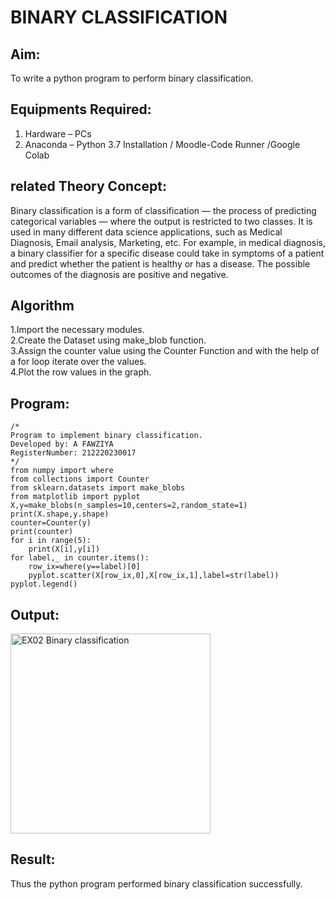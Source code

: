 # BINARY CLASSIFICATION
## Aim:
To write a python program to perform binary classification.

## Equipments Required:
1. Hardware – PCs
2. Anaconda – Python 3.7 Installation / Moodle-Code Runner /Google Colab

## related Theory Concept:
Binary classification is a form of classification — the process of predicting categorical variables — where the output is restricted to two classes. It is used in many different data science applications, such as Medical Diagnosis, Email analysis, Marketing, etc. For example, in medical diagnosis, a binary classifier for a specific disease could take in symptoms of a patient and predict whether the patient is healthy or has a disease. The possible outcomes of the diagnosis are positive and negative.

## Algorithm
1.Import the necessary modules.<br>
2.Create the Dataset using make_blob function. <br>
3.Assign the counter value using the Counter Function and with the help of a for loop iterate over the values.<br>
4.Plot the row values in the graph.

## Program:
```
/*
Program to implement binary classification.
Developed by: A FAWZIYA
RegisterNumber: 212220230017
*/
from numpy import where
from collections import Counter
from sklearn.datasets import make_blobs
from matplotlib import pyplot
X,y=make_blobs(n_samples=10,centers=2,random_state=1)
print(X.shape,y.shape)
counter=Counter(y)
print(counter)
for i in range(5):
    print(X[i],y[i])
for label,_ in counter.items():
    row_ix=where(y==label)[0]
    pyplot.scatter(X[row_ix,0],X[row_ix,1],label=str(label))
pyplot.legend()
```

## Output:
<img width="320" alt="EX02 Binary classification" src="https://user-images.githubusercontent.com/75235022/164522670-d55cb1a9-ac2c-4e7b-b5b1-7fe30d8b75b5.png">



## Result:
Thus the python program performed binary classification successfully.
